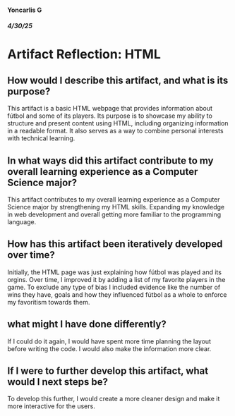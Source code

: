 #### Yoncarlis G
##### 4/30/25
# Artifact Reflection: HTML

## How would I describe this artifact, and what is its purpose?
This artifact is a basic HTML webpage that provides information about fútbol and some of its players. Its purpose is to showcase my ability to structure and present content using HTML, including organizing information in a readable format. It also serves as a way to combine personal interests with technical learning.

## In what ways did this artifact contribute to my overall learning experience as a Computer Science major?
This artifact contributes to my overall learning experience as a Computer Science major by strengthening my HTML skills. Expanding my knowledge in web development and overall getting more familiar to the programming language.
 
## How has this artifact been iteratively developed over time? 
Initially, the HTML page was just explaining how fútbol was played and its orgins. Over time, I improved it by adding a list of my favorite players in the game. To exclude any type of bias I included evidence like the number of wins they have, goals and how they influenced fútbol as a whole to enforce my favoritism towards them. 

## what might I have done differently?
If I could do it again, I would have spent more time planning the layout before writing the code. I would also make the information more clear.

## If I were to further develop this artifact, what would I next steps be?
To develop this further, I would create a more cleaner design and make it more interactive for the users.

